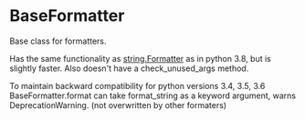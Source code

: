 # BaseFormatter

Base class for formatters.

Has the same functionality as [string.Formatter](https://docs.python.org/3/library/string.html#string.Formatter) as in python 3.8, but is slightly faster. Also doesn't have a check_unused_args method.

To maintain backward compatibility for python versions 3.4, 3.5, 3.6 BaseFormatter.format can take format_string as a keyword argument, warns DeprecationWarning. (not overwritten by other formaters)
